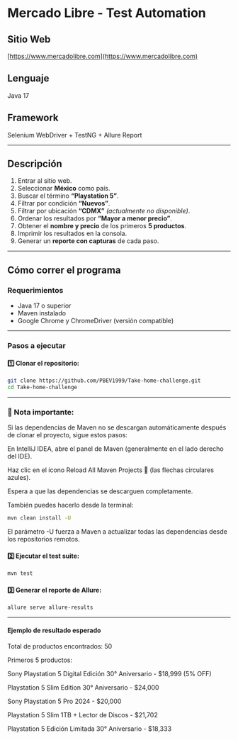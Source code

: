# Mercado Libre - Test Automation

## Sitio Web
[https://www.mercadolibre.com](https://www.mercadolibre.com)

## Lenguaje
Java 17

## Framework
Selenium WebDriver + TestNG + Allure Report

---

## Descripción

1. Entrar al sitio web.
2. Seleccionar **México** como país.
3. Buscar el término **“Playstation 5”**.
4. Filtrar por condición **“Nuevos”**.
5. Filtrar por ubicación **“CDMX”** *(actualmente no disponible)*.
6. Ordenar los resultados por **“Mayor a menor precio”**.
7. Obtener el **nombre y precio** de los primeros **5 productos**.
8. Imprimir los resultados en la consola.
9. Generar un **reporte con capturas** de cada paso.

---

## Cómo correr el programa

### Requerimientos
- Java 17 o superior
- Maven instalado
- Google Chrome y ChromeDriver (versión compatible)

---

### Pasos a ejecutar

#### 1️⃣ Clonar el repositorio:
```bash
git clone https://github.com/PBEV1999/Take-home-challenge.git
cd Take-home-challenge
```
---

### 🧩 Nota importante:

Si las dependencias de Maven no se descargan automáticamente después de clonar el proyecto, sigue estos pasos:

En IntelliJ IDEA, abre el panel de Maven (generalmente en el lado derecho del IDE).

Haz clic en el ícono Reload All Maven Projects 🔄 (las flechas circulares azules).

Espera a que las dependencias se descarguen completamente.

También puedes hacerlo desde la terminal:
```bash
mvn clean install -U
```

El parámetro -U fuerza a Maven a actualizar todas las dependencias desde los repositorios remotos.

#### 2️⃣ Ejecutar el test suite:
```bash
mvn test
```

#### 3️⃣ Generar el reporte de Allure:
```bash
allure serve allure-results
```
---
#### Ejemplo de resultado esperado

Total de productos encontrados: 50

Primeros 5 productos:

Sony Playstation 5 Digital Edición 30° Aniversario - $18,999 (5% OFF)

Playstation 5 Slim Edition 30° Aniversario - $24,000

Sony Playstation 5 Pro 2024 - $20,000

Playstation 5 Slim 1TB + Lector de Discos - $21,702

Playstation 5 Edición Limitada 30° Aniversario - $18,333
